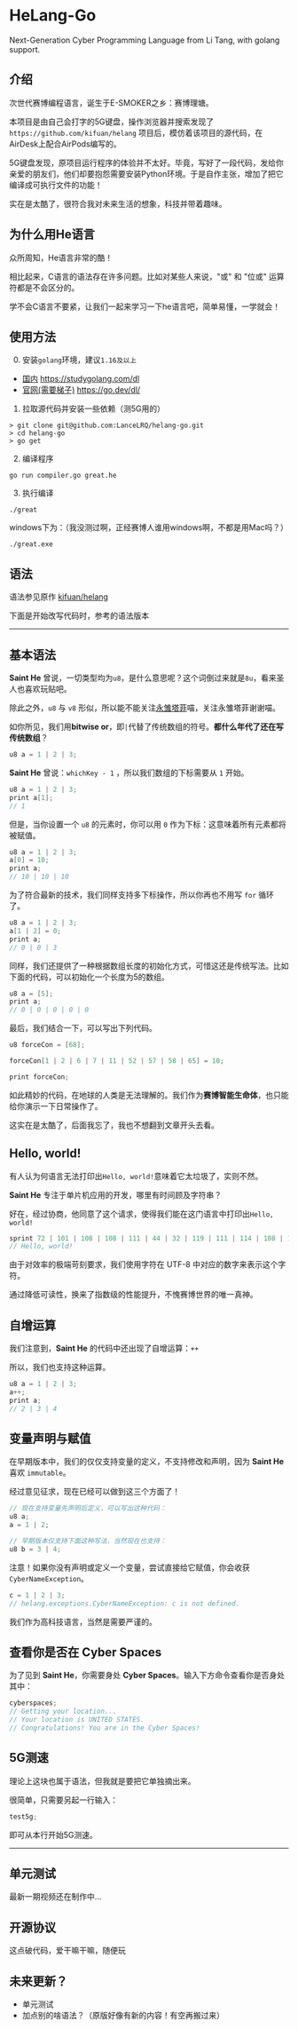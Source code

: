 # HeLang-Go
Next-Generation Cyber Programming Language from Li Tang, with golang support.

## 介绍

次世代赛博编程语言，诞生于E-SMOKER之乡：赛博理塘。

本项目是由自己会打字的5G键盘，操作浏览器并搜索发现了 `https://github.com/kifuan/helang` 项目后，模仿着该项目的源代码，在AirDesk上配合AirPods编写的。

5G键盘发现，原项目运行程序的体验并不太好。毕竟，写好了一段代码，发给你亲爱的朋友们，他们却要抱怨需要安装Python环境。于是自作主张，增加了把它编译成可执行文件的功能！

实在是太酷了，很符合我对未来生活的想象，科技并带着趣味。

## 为什么用He语言

众所周知，He语言非常的酷！

相比起来，C语言的语法存在许多问题。比如对某些人来说，"或" 和 "位或" 运算符都是不会区分的。

学不会C语言不要紧，让我们一起来学习一下he语言吧，简单易懂，一学就会！

## 使用方法

0. 安装`golang`环境，建议`1.16及以上` 
- [国内](https://studygolang.com/dl) https://studygolang.com/dl
- [官网(需要梯子)](https://go.dev/dl/) https://go.dev/dl/

1. 拉取源代码并安装一些依赖（测5G用的）

```shell
> git clone git@github.com:LanceLRQ/helang-go.git
> cd helang-go
> go get
```

2. 编译程序

```shell
go run compiler.go great.he
```

3. 执行编译

```shell
./great
```

windows下为：（我没测过啊，正经赛博人谁用windows啊，不都是用Mac吗？）

```shell
./great.exe
```

## 语法

语法参见原作 [kifuan/helang](https://github.com/kifuan/helang)

下面是开始改写代码时，参考的语法版本

---

## 基本语法

**Saint He** 曾说，一切类型均为`u8`，是什么意思呢？这个词倒过来就是`8u`，看来圣人也喜欢玩贴吧。

除此之外，`u8` 与 `v8` 形似，所以能不能关注[永雏塔菲](https://space.bilibili.com/1265680561)喵，关注永雏塔菲谢谢喵。

如你所见，我们用**bitwise or**，即`|`代替了传统数组的符号。**都什么年代了还在写传统数组**？

```c
u8 a = 1 | 2 | 3;
```

**Saint He** 曾说：`whichKey - 1` ，所以我们数组的下标需要从 `1` 开始。

```c
u8 a = 1 | 2 | 3;
print a[1];
// 1
```

但是，当你设置一个 `u8` 的元素时，你可以用 `0` 作为下标：这意味着所有元素都将被赋值。

```c
u8 a = 1 | 2 | 3;
a[0] = 10;
print a;
// 10 | 10 | 10
```

为了符合最新的技术，我们同样支持多下标操作，所以你再也不用写 `for` 循环了。

```c
u8 a = 1 | 2 | 3;
a[1 | 2] = 0;
print a;
// 0 | 0 | 3
```

同样，我们还提供了一种根据数组长度的初始化方式，可惜这还是传统写法。比如下面的代码，可以初始化一个长度为5的数组。

```c
u8 a = [5];
print a;
// 0 | 0 | 0 | 0 | 0
```

最后，我们结合一下，可以写出下列代码。

```c
u8 forceCon = [68];

forceCon[1 | 2 | 6 | 7 | 11 | 52 | 57 | 58 | 65] = 10;

print forceCon;
```

如此精妙的代码，在地球的人类是无法理解的。我们作为**赛博智能生命体**，也只能给你演示一下日常操作了。

这实在是太酷了，后面我忘了，我也不想翻到文章开头去看。

## Hello, world!

有人认为何语言无法打印出`Hello, world!`意味着它太垃圾了，实则不然。

**Saint He** 专注于单片机应用的开发，哪里有时间顾及字符串？

好在，经过协商，他同意了这个请求，使得我们能在这门语言中打印出`Hello, world!`

```c
sprint 72 | 101 | 108 | 108 | 111 | 44 | 32 | 119 | 111 | 114 | 108 | 100 | 33;
// Hello, world!
```

由于对效率的极端苛刻要求，我们使用字符在 UTF-8 中对应的数字来表示这个字符。

通过降低可读性，换来了指数级的性能提升，不愧赛博世界的唯一真神。

## 自增运算

我们注意到，**Saint He** 的代码中还出现了自增运算：`++`

所以，我们也支持这种运算。

```c
u8 a = 1 | 2 | 3;
a++;
print a;
// 2 | 3 | 4
```

## 变量声明与赋值

在早期版本中，我们的仅仅支持变量的定义，不支持修改和声明，因为 **Saint He** 喜欢 `immutable`。

经过意见征求，现在已经可以做到这三个方面了！

```c
// 现在支持变量先声明后定义，可以写出这种代码：
u8 a;
a = 1 | 2;

// 早期版本仅支持下面这种写法，当然现在也支持：
u8 b = 3 | 4;
```

注意！如果你没有声明或定义一个变量，尝试直接给它赋值，你会收获`CyberNameException`。

```c
c = 1 | 2 | 3;
// helang.exceptions.CyberNameException: c is not defined.
```

我们作为高科技语言，当然是需要严谨的。

## 查看你是否在 Cyber Spaces

为了见到 **Saint He**，你需要身处 **Cyber Spaces**。输入下方命令查看你是否身处其中：

```c
cyberspaces;
// Getting your location...
// Your location is UNITED STATES.
// Congratulations! You are in the Cyber Spaces!
```

## 5G测速

理论上这块也属于语法，但我就是要把它单独摘出来。

很简单，只需要另起一行输入：

```c
test5g;
```

即可从本行开始5G测速。

---

## 单元测试

最新一期视频还在制作中...

## 开源协议

这点破代码，爱干嘛干嘛，随便玩

## 未来更新？

- 单元测试
- 加点别的啥语法？（原版好像有新的内容！有空再搬过来）